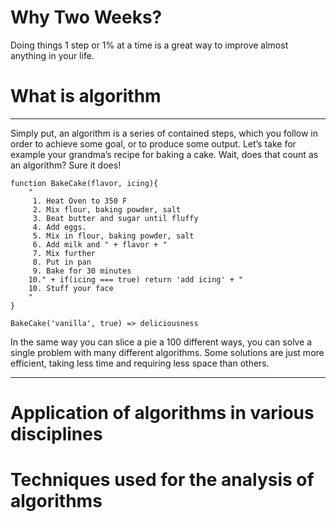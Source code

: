 # 

# Why Two Weeks?

Doing things 1 step or 1% at a time is a great way to improve almost anything in your life.

# 

# 

# What is algorithm

---

Simply put, an algorithm is a series of contained steps, which you follow in order to achieve some goal, or to produce some output. Let’s take for example your grandma’s recipe for baking a cake. Wait, does that count as an algorithm? Sure it does!

```
function BakeCake(flavor, icing){
    "
     1. Heat Oven to 350 F
     2. Mix flour, baking powder, salt
     3. Beat butter and sugar until fluffy
     4. Add eggs.
     5. Mix in flour, baking powder, salt
     6. Add milk and " + flavor + "
     7. Mix further
     8. Put in pan
     9. Bake for 30 minutes
    10." + if(icing === true) return 'add icing' + "
    10. Stuff your face
    "
}

BakeCake('vanilla', true) => deliciousness
```

In the same way you can slice a pie a 100 different ways, you can solve a single problem with many different algorithms. Some solutions are just more efficient, taking less time and requiring less space than others.

---

# Application of algorithms in various disciplines

# Techniques used for the analysis of algorithms



